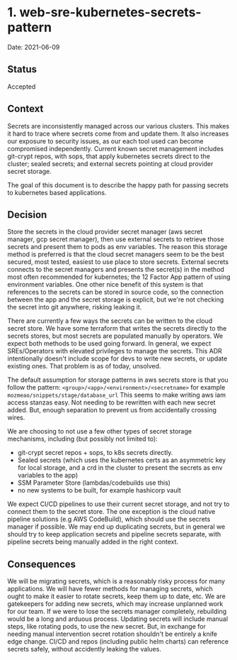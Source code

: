 # 1. web-sre-kubernetes-secrets-pattern

Date: 2021-06-09

## Status

Accepted

## Context

Secrets are inconsistently managed across our various clusters.  This makes it hard to trace where secrets come from and update them.  It also increases our exposure to security issues, as our each tool used can become compromised independently.  Current known secret management includes git-crypt repos, with sops, that apply kubernetes secrets direct to the cluster; sealed secrets; and external secrets pointing at cloud provider secret storage.

The goal of this document is to describe the happy path for passing secrets to kubernetes based applications.

## Decision

Store the secrets in the cloud provider secret manager (aws secret manager, gcp secret manager), then use external secrets to retrieve those secrets and present them to pods as env variables.  The reason this storage method is preferred is that the cloud secret managers seem to be the best secured, most tested, easiest to use place to store secrets. External secrets connects to the secret managers and presents the secret(s) in the method most often recommended for kubernetes; the 12 Factor App pattern of using environment variables.  One other nice benefit of this system is that references to the secrets can be stored in source code, so the connection between the app and the secret storage is explicit, but we're not checking the secret into git anywhere, risking leaking it. 

There are currently a few ways the secrets can be written to the cloud secret store. We have some terraform that writes the secrets directly to the secrets stores, but most secrets are populated manually by operators.  We expect both methods to be used going forward.  In general, we expect SREs/Operators with elevated privileges to manage the secrets.  This ADR intentionally doesn't include scope for devs to write new secrets, or update existing ones.  That problem is as of today, unsolved.

The default assumption for storage patterns in aws secrets store is that you follow the pattern: `<group>/<app>/<environment>/<secretname>` for example `mozmeao/snippets/stage/database_url`  This seems to make writing aws iam access stanzas easy.  Not needing to be rewritten with each new secret added.  But, enough separation to prevent us from accidentally crossing wires.

We are choosing to not use a few other types of secret storage mechanisms, including (but possibly not limited to):
* git-crypt secret repos + sops, to k8s secrets directly.
* Sealed secrets (which uses the kubernetes certs as an asymmetric key for local storage, and a crd in the cluster to present the secrets as env variables to the app)
* SSM Parameter Store (lambdas/codebuilds use this)
* no new systems to be built, for example hashicorp vault

We expect CI/CD pipelines to use their current secret storage, and not try to connect them to the secret store.  The one exception is the cloud native pipeline solutions (e.g AWS CodeBuild), which should use the secrets manager if possible.  We may end up duplicating secrets, but in general we should try to keep application secrets and pipeline secrets separate, with pipeline secrets being manually added in the right context.

## Consequences


We will be migrating secrets, which is a reasonably risky process for many applications.
We will have fewer methods for managing secrets, which ought to make it easier to rotate secrets, keep them up to date, etc.
We are gatekeepers for adding new secrets, which may increase unplanned work for our team.
If we were to lose the secrets manager completely, rebuilding would be a long and arduous process.
Updating secrets will include manual steps, like rotating pods, to use the new secret.
But, in exchange for needing manual intervention secret rotation shouldn't be entirely a knife edge change.
CI/CD and repos (including public helm charts) can reference secrets safely, without accidently leaking the values.
